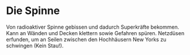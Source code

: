 # Die Spinne

Von radioaktiver Spinne gebissen und dadurch Superkräfte bekommen.
Kann an Wänden und Decken klettern sowie Gefahren spüren.
Netzdüsen erfunden, um an Seilen zwischen den Hochhäusern New Yorks zu schwingen (Kein Stau!).
